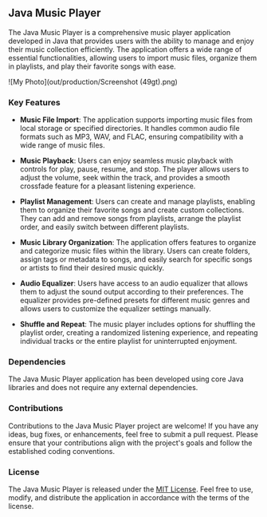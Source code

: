 ## Java Music Player

The Java Music Player is a comprehensive music player application developed in Java that provides users with the ability to manage and enjoy their music collection efficiently. The application offers a wide range of essential functionalities, allowing users to import music files, organize them in playlists, and play their favorite songs with ease.

![My Photo](out/production/Screenshot (49gt).png)

### Key Features

- **Music File Import**: The application supports importing music files from local storage or specified directories. It handles common audio file formats such as MP3, WAV, and FLAC, ensuring compatibility with a wide range of music files.

- **Music Playback**: Users can enjoy seamless music playback with controls for play, pause, resume, and stop. The player allows users to adjust the volume, seek within the track, and provides a smooth crossfade feature for a pleasant listening experience.

- **Playlist Management**: Users can create and manage playlists, enabling them to organize their favorite songs and create custom collections. They can add and remove songs from playlists, arrange the playlist order, and easily switch between different playlists.

- **Music Library Organization**: The application offers features to organize and categorize music files within the library. Users can create folders, assign tags or metadata to songs, and easily search for specific songs or artists to find their desired music quickly.

- **Audio Equalizer**: Users have access to an audio equalizer that allows them to adjust the sound output according to their preferences. The equalizer provides pre-defined presets for different music genres and allows users to customize the equalizer settings manually.

- **Shuffle and Repeat**: The music player includes options for shuffling the playlist order, creating a randomized listening experience, and repeating individual tracks or the entire playlist for uninterrupted enjoyment.

### Dependencies

The Java Music Player application has been developed using core Java libraries and does not require any external dependencies.

### Contributions

Contributions to the Java Music Player project are welcome! If you have any ideas, bug fixes, or enhancements, feel free to submit a pull request. Please ensure that your contributions align with the project's goals and follow the established coding conventions.

### License

The Java Music Player is released under the [MIT License](https://opensource.org/licenses/MIT). Feel free to use, modify, and distribute the application in accordance with the terms of the license.
